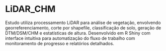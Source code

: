 # LiDAR_CHM
Estudo utiliza processamento LiDAR para análise de vegetação, envolvendo georreferenciamento, corte por shapefile, classificação de solo, geração de DTM/DSM/CHM e estatísticas de altura. Desenvolvido em R Shiny com interface intuitiva para automatização do fluxo de trabalho com monitoramento de progresso e relatórios detalhados.

